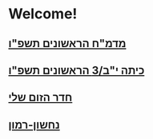 # Welcome!

## [מדמ"ח הראשונים תשפ"ו](https://docs.google.com/document/d/1udwl4AcTlujS7ji9FzZ-UmhBVKWsajRnAoCbf1DHV2E/edit?tab=t.0)
## [כיתה י"ב/3 הראשונים תשפ"ו](https://docs.google.com/document/d/1O3CGlc2Qg66RhqXkKDK25_4_HB8olhEKMIbRojV7Y04/edit?usp=sharing)
## [חדר הזום שלי](https://us04web.zoom.us/j/5684313969?pwd=y47f4iXk0WOF74rsa41xTKanQrrsbW.1)
## [נחשון-רמון](https://docs.google.com/document/d/1KBhs4vmw6nxQCfECG42DNtLgReq1nn6pINTsAy7jIO8/edit?usp=sharing)



